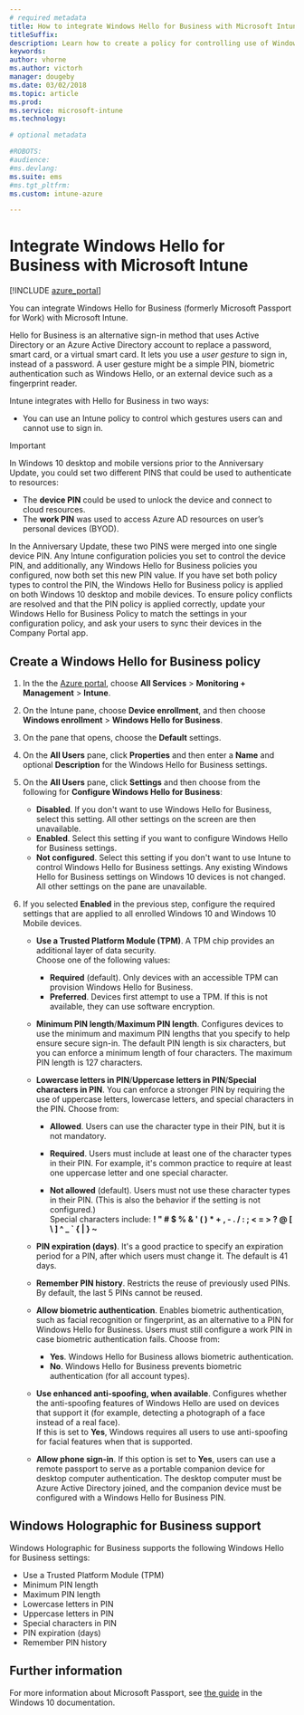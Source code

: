 ```yaml
---
# required metadata
title: How to integrate Windows Hello for Business with Microsoft Intune
titleSuffix:
description: Learn how to create a policy for controlling use of Windows Hello for Business on managed devices."
keywords:
author: vhorne
ms.author: victorh
manager: dougeby
ms.date: 03/02/2018
ms.topic: article
ms.prod:
ms.service: microsoft-intune
ms.technology:

# optional metadata

#ROBOTS:
#audience:
#ms.devlang:
ms.suite: ems
#ms.tgt_pltfrm:
ms.custom: intune-azure

---
```


# Integrate Windows Hello for Business with Microsoft Intune


[!INCLUDE [azure_portal](./includes/azure_portal.md)]

You can integrate Windows Hello for Business (formerly Microsoft Passport for Work) with Microsoft Intune.

 Hello for Business is an alternative sign-in method that uses Active Directory or an Azure Active Directory account to replace a password, smart card, or a virtual smart card. It lets you use a *user gesture* to sign in, instead of a password. A user gesture might be a simple PIN, biometric authentication such as Windows Hello, or an external device such as a fingerprint reader.

Intune integrates with Hello for Business in two ways:

-   You can use an Intune policy to control which gestures users can and cannot use to sign in.

<!--- -   You can store authentication certificates in the Windows Hello for Business key storage provider (KSP). For more information, see [Secure resource access with certificate profiles in Microsoft Intune](secure-resource-access-with-certificate-profiles.md). --->

> [!IMPORTANT]
> In Windows 10 desktop and mobile versions prior to the Anniversary Update, you could set two different PINS that could be used to authenticate to resources:
> - The **device PIN** could be used to unlock the device and connect to cloud resources.
> - The **work PIN** was used to access Azure AD resources on user’s personal devices (BYOD).
> 
> In the Anniversary Update, these two PINS were merged into one single device PIN.
> Any Intune configuration policies you set to control the device PIN, and additionally, any Windows Hello for Business policies you configured, now both set this new PIN value.
> If you have set both policy types to control the PIN, the Windows Hello for Business policy is applied on both Windows 10 desktop and mobile devices.
> To ensure policy conflicts are resolved and that the PIN policy is applied correctly, update your Windows Hello for Business Policy to match the settings in your configuration policy, and ask your users to sync their devices in the Company Portal app.



## Create a Windows Hello for Business policy

1. In the the [Azure portal](https://portal.azure.com), choose **All Services** > **Monitoring + Management** > **Intune**.

2. On the Intune pane, choose **Device enrollment**, and then choose **Windows enrollment** > **Windows Hello for Business**.

3. On the pane that opens, choose the **Default** settings.

4. On the **All Users** pane, click **Properties** and then enter a **Name** and optional **Description** for the Windows Hello for Business settings.

5. On the **All Users** pane, click **Settings** and then choose from the following for **Configure Windows Hello for Business**:

	- **Disabled**. If you don't want to use Windows Hello for Business, select this setting. All other settings on the screen are then unavailable.
	- **Enabled**. Select this setting if you want to configure Windows Hello for Business settings.
	- **Not configured**. Select this setting if you don't want to use Intune to control Windows Hello for Business settings. Any existing Windows Hello for Business settings on Windows 10 devices is not changed. All other settings on the pane are unavailable.

6. If you selected **Enabled** in the previous step, configure the required settings that are applied to all enrolled Windows 10 and Windows 10 Mobile devices.

   - **Use a Trusted Platform Module (TPM)**. A TPM chip provides an additional layer of data security.<br>Choose one of the following values:

	 - **Required** (default). Only devices with an accessible TPM can provision Windows Hello for Business.
	 - **Preferred**. Devices first attempt to use a TPM. If this is not available, they can use software encryption.

   - **Minimum PIN length**/**Maximum PIN length**. Configures devices to use the minimum and maximum PIN lengths that you specify to help ensure secure sign-in. The default PIN length is six characters, but you can enforce a minimum length of four characters. The maximum PIN length is 127 characters.

   - **Lowercase letters in PIN**/**Uppercase letters in PIN**/**Special characters in PIN**. You can enforce a stronger PIN by requiring the use of uppercase letters, lowercase letters, and special characters in the PIN. Choose from:

	 - **Allowed**. Users can use the character type in their PIN, but it is not mandatory.

	 - **Required**. Users must include at least one of the character types in their PIN. For example, it's common practice to require at least one uppercase letter and one special character.

	 - **Not allowed** (default). Users must not use these character types in their PIN. (This is also the behavior if the setting is not configured.)<br>Special characters include: **! " # $ % &amp; ' ( ) &#42; + , - . / : ; &lt; = &gt; ? @ [ \ ] ^ _ &#96; { &#124; } ~**

   - **PIN expiration (days)**. It's a good practice to specify an expiration period for a PIN, after which users must change it. The default is 41 days.

   - **Remember PIN history**. Restricts the reuse of previously used PINs. By default, the last 5 PINs cannot be reused.

   - **Allow biometric authentication**. Enables biometric authentication, such as facial recognition or fingerprint, as an alternative to a PIN for Windows Hello for Business. Users must still configure a work PIN in case biometric authentication fails. Choose from:

	 - **Yes**. Windows Hello for Business allows biometric authentication.
	 - **No**. Windows Hello for Business prevents biometric authentication (for all account types).

   - **Use enhanced anti-spoofing, when available**. Configures whether the anti-spoofing features of Windows Hello are used on devices that support it (for example, detecting a photograph of a face instead of a real face).<br>If this is set to **Yes**, Windows requires all users to use anti-spoofing for facial features when that is supported.

   - **Allow phone sign-in**. If this option is set to **Yes**, users can use a remote passport to serve as a portable companion device for desktop computer authentication. The desktop computer must be Azure Active Directory joined, and the companion device must be configured with a Windows Hello for Business PIN.

## Windows Holographic for Business support

Windows Holographic for Business supports the following Windows Hello for Business settings:

- Use a Trusted Platform Module (TPM)
- Minimum PIN length
- Maximum PIN length
- Lowercase letters in PIN
- Uppercase letters in PIN
- Special characters in PIN
- PIN expiration (days)
- Remember PIN history

## Further information
For more information about Microsoft Passport, see [the guide](https://technet.microsoft.com/library/mt589441.aspx) in the Windows 10 documentation.
